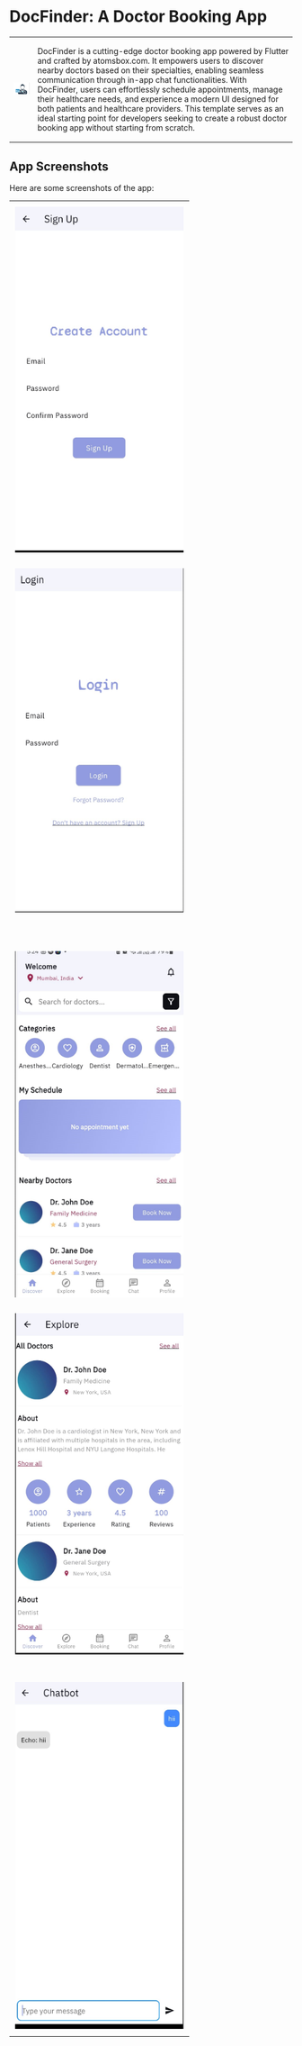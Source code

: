 # DocFinder: A Doctor Booking App

<table>
  <tr>
    <td><img src="assets/icons/icon.PNG" alt="DocFinder" style="width: 300px;"/></td>
    <td>

DocFinder is a cutting-edge doctor booking app powered by Flutter and crafted by atomsbox.com. It empowers users to discover nearby doctors based on their specialties, enabling seamless communication through in-app chat functionalities. With DocFinder, users can effortlessly schedule appointments, manage their healthcare needs, and experience a modern UI designed for both patients and healthcare providers. This template serves as an ideal starting point for developers seeking to create a robust doctor booking app without starting from scratch.
    </td>
  </tr>
</table>

## App Screenshots

Here are some screenshots of the app:

<table>
  <tr>
    <td style="padding: 10px;"><img src="assets/icons/1.PNG" alt="Screen 1" style="width: 300px;"/></td>
     <tr>
    <td colspan="2" style="width: 40px;"></td> <!-- Empty row for vertical space -->
  </tr>
    <td style="padding: 10px;"><img src="assets/icons/2.PNG" alt="Screen 2" style="width: 300px;"/></td>    
  </tr>
  <tr>
    <td colspan="2" style="height: 40px;"></td> <!-- Empty row for vertical space -->
  </tr>
  <tr>
    <td style="padding: 10px;"><img src="assets/icons/3.PNG" alt="Screen 3" style="width: 300px;"/></td>
     <tr>
    <td colspan="2" style="width: 40px;"></td> <!-- Empty row for vertical space -->
  </tr>
    <td style="padding: 10px;"><img src="assets/icons/4.PNG" alt="Screen 4" style="width: 300px;"/></td>
  </tr>
  <tr>
    <td colspan="2" style="height: 20px;"></td> <!-- Empty row for vertical space -->
  </tr>
  <tr>
    <td style="padding: 10px;"><img src="assets/icons/5.PNG" alt="Screen 5" style="width: 300px;"/></td>
  </tr>
</table>
